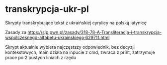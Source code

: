 # transkrypcja-ukr-pl
Skrypty transkrybujące tekst z ukraińskiej cyrylicy na polską latynicę

Zasady za https://sjp.pwn.pl/zasady/318-78-A-Transliteracja-i-transkrypcja-wspolczesnego-alfabetu-ukrainskiego;629711.html

Skrypt aktualnie wybiera najczęstszy odpowiednik, bez decyzji kontekstowych, main działa na inpucie z cmd, zwraca z print, zatrzymuje prace po 2 pustych liniach z rzędu